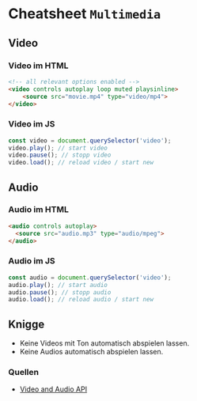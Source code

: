 # Cheatsheet `Multimedia`

## Video

### Video im HTML
```html
<!-- all relevant options enabled -->
<video controls autoplay loop muted playsinline>
    <source src="movie.mp4" type="video/mp4">
</video>
```

### Video im JS
```javascript
const video = document.querySelector('video');
video.play(); // start video
video.pause(); // stopp video
video.load(); // reload video / start new
```

## Audio

### Audio im HTML
```html
<audio controls autoplay>
  <source src="audio.mp3" type="audio/mpeg">
</audio>
```

### Audio im JS
```javascript
const audio = document.querySelector('video');
audio.play(); // start audio
audio.pause(); // stopp audio
audio.load(); // reload audio / start new
```

## Knigge
- Keine Videos mit Ton automatisch abspielen lassen. 
- Keine Audios automatisch abspielen lassen.

### Quellen
- [Video and Audio API](https://developer.mozilla.org/en-US/docs/Learn/JavaScript/Client-side_web_APIs/Video_and_audio_APIs)
